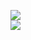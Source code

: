 [![](https://img.shields.io/badge/Made%20With-Github%20Spray-lightgrey.svg?style=for-the-badge&logo=github)](https://github.com/Annihil/github-spray#9711)  
[![](https://i.imgur.com/2DrTn0Z.gif)](https://github.com/Annihil/github-spray)